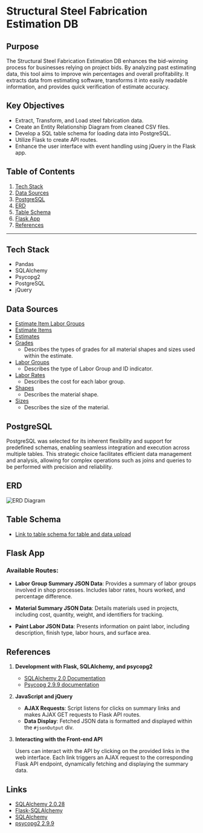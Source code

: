 # Structural Steel Fabrication Estimation DB

## Purpose
The Structural Steel Fabrication Estimation DB enhances the bid-winning process for businesses relying on project bids. By analyzing past estimating data, this tool aims to improve win percentages and overall profitability. It extracts data from estimating software, transforms it into easily readable information, and provides quick verification of estimate accuracy.

## Key Objectives
- Extract, Transform, and Load steel fabrication data.
- Create an Entity Relationship Diagram from cleaned CSV files.
- Develop a SQL table schema for loading data into PostgreSQL.
- Utilize Flask to create API routes.
- Enhance the user interface with event handling using jQuery in the Flask app.

## Table of Contents
1. [Tech Stack](#tech-stack)
2. [Data Sources](#data-sources)
3. [PostgreSQL](#postgresql)
4. [ERD](#erd)
5. [Table Schema](#table-schema)
6. [Flask App](#flask-app)
7. [References](#references)

---

## Tech Stack
- Pandas
- SQLAlchemy
- Psycopg2
- PostgreSQL
- jQuery 

## Data Sources
- [Estimate Item Labor Groups](https://github.com/AAlbers341/project3ConstructionDB/blob/main/data/cleaned/estimateitemlaborgroups.csv)
- [Estimate Items](https://github.com/AAlbers341/project3ConstructionDB/blob/main/data/cleaned/estimateitems.csv)
- [Estimates](https://github.com/AAlbers341/project3ConstructionDB/blob/main/data/cleaned/estimates.csv)
- [Grades](https://github.com/AAlbers341/project3ConstructionDB/blob/main/data/cleaned/grades.csv)
  - Describes the types of grades for all material shapes and sizes used within the estimate.
- [Labor Groups](https://github.com/AAlbers341/project3ConstructionDB/blob/main/data/cleaned/laborgroups.csv)
  - Describes the type of Labor Group and ID indicator.
- [Labor Rates](https://github.com/AAlbers341/project3ConstructionDB/blob/main/data/cleaned/laborrates.csv)
  - Describes the cost for each labor group. 
- [Shapes](https://github.com/AAlbers341/project3ConstructionDB/blob/main/data/cleaned/shapes.csv)
  - Describes the material shape.
- [Sizes](https://github.com/AAlbers341/project3ConstructionDB/blob/main/data/cleaned/sizes.csv)
  - Describes the size of the material.

## PostgreSQL
PostgreSQL was selected for its inherent flexibility and support for predefined schemas, enabling seamless integration and execution across multiple tables. This strategic choice facilitates efficient data management and analysis, allowing for complex operations such as joins and queries to be performed with precision and reliability.

## ERD
![ERD Diagram](https://github.com/AAlbers341/project3ConstructionDB/assets/149892097/ccaa9350-76e1-4aae-9716-e0cd703855b4)

## Table Schema
- [Link to table schema for table and data upload](https://github.com/AAlbers341/project3ConstructionDB/blob/main/ERD/CleanedData_ERD_Diagram.png)

## Flask App

### Available Routes:

- **Labor Group Summary JSON Data**: Provides a summary of labor groups involved in shop processes. Includes labor rates, hours worked, and percentage difference.
  
- **Material Summary JSON Data**: Details materials used in projects, including cost, quantity, weight, and identifiers for tracking.
  
- **Paint Labor JSON Data**: Presents information on paint labor, including description, finish type, labor hours, and surface area.

## References
1. **Development with Flask, SQLAlchemy, and psycopg2**
   
   - [SQLAlchemy 2.0 Documentation](https://docs.sqlalchemy.org/en/20/)
   - [Psycopg 2.9.9 documentation](https://www.psycopg.org/docs/)

2. **JavaScript and jQuery**

   - **AJAX Requests**: Script listens for clicks on summary links and makes AJAX GET requests to Flask API routes.
   - **Data Display**: Fetched JSON data is formatted and displayed within the `#jsonOutput` div.

3. **Interacting with the Front-end API**

   Users can interact with the API by clicking on the provided links in the web interface. Each link triggers an AJAX request to the corresponding Flask API endpoint, dynamically fetching and displaying the summary data.

## Links
   - [SQLAlchemy 2.0.28](https://pypi.org/project/SQLAlchemy/)
   - [Flask-SQLAlchemy](https://flask-sqlalchemy.palletsprojects.com/en/3.1.x/)
   - [SQLAlchemy](https://www.sqlalchemy.org/)
   - [psycopg2 2.9.9](https://pypi.org/project/psycopg2/)
